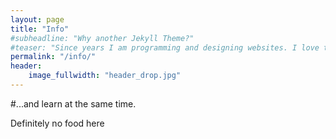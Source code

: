 ```yaml
---
layout: page
title: "Info"
#subheadline: "Why another Jekyll Theme?"
#teaser: "Since years I am programming and designing websites. I love to work with open source tools and learn via code from others. This time I want to try to give something back..."
permalink: "/info/"
header:
    image_fullwidth: "header_drop.jpg"
---
```

#...and learn at the same time.

Definitely no food here
